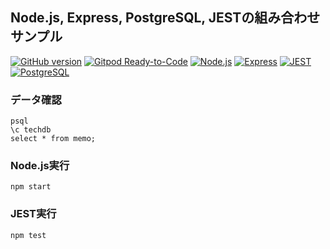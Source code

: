 ## Node.js, Express, PostgreSQL, JESTの組み合わせサンプル

[![GitHub version](https://badge.fury.io/gh/gogo-pats%2Fnode-express-pg.svg)](https://badge.fury.io/gh/gogo-pats%2Fnode-express-pg)
[![Gitpod Ready-to-Code](https://img.shields.io/badge/Gitpod-ready--to--code-blue?logo=gitpod)](https://gitpod.io/#https://github.com/gogo-pats/node-express-pg
)
[![Node.js](https://img.shields.io/badge/Node.js-006400.svg?longCache=true)](https://nodejs.org/ja/)
[![Express](https://img.shields.io/badge/Express-ffffff.svg?longCache=true)](https://expressjs.com/)
[![JEST](https://img.shields.io/badge/JEST-8b0000.svg?longCache=true)](https://jestjs.io/ja/)
[![PostgreSQL](https://img.shields.io/badge/PostgreSQL-0000cd.svg?longCache=true)](https://www.postgresql.org/)

### データ確認
```
psql
\c techdb
select * from memo;
```

### Node.js実行
```
npm start
```

### JEST実行
```
npm test
```

